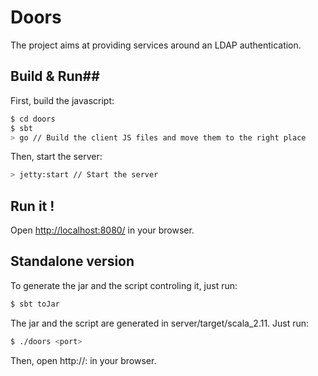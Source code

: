 # Doors #

The project aims at providing services around an LDAP authentication.

## Build & Run##
First, build the javascript:
```sh
$ cd doors
$ sbt
> go // Build the client JS files and move them to the right place
```

Then, start the server:
```sh
> jetty:start // Start the server
```

## Run it ! ##
Open [http://localhost:8080/](http://localhost:8080/) in your browser.

## Standalone version ##
To generate the jar and the script controling it, just run:
```sh
$ sbt toJar
```

The jar and the script are generated in server/target/scala_2.11. Just run:


```sh
$ ./doors <port>
```

Then, open http://<host>:<port> in your browser.





